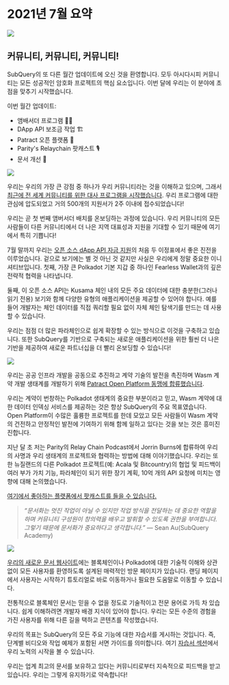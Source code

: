 # 2021년 7월 요약

![](https://miro.medium.com/max/1400/1*2z3_9s-SY7dAvfe6xf9IDA.png)

## 커뮤니티, 커뮤니티, 커뮤니티!


SubQuery의 또 다른 월간 업데이트에 오신 것을 환영합니다. 모두 아시다시피 커뮤니티는 모든 성공적인 암호화 프로젝트의 핵심 요소입니다. 이번 달에 우리는 이 분야에 초점을 맞추기 시작했습니다.

이번 월간 업데이트:

-   앰배서더 프로그램 👩💼
-   DApp API 보조금 작업 🏗
-   Patract 오픈 플랫폼 🌃
-   Parity's Relaychain 팟캐스트 🎙
-   문서 개선 📑


![](https://miro.medium.com/max/1400/0*pe3Z3x1lGb_RLa5x)

우리는 우리의 가장 큰 강점 중 하나가 우리 커뮤니티라는 것을 이해하고 있으며, 그래서 [최근에 전 세계 커뮤니티를 위한 대사 프로그램을 시작했습니다](https://subquery.medium.com/introducing-the-subquery-ambassador-program-aa82613ab804). 우리 프로그램에 대한 관심에 압도되었고 거의 500개의 지원서가 2주 이내에 접수되었습니다!

우리는 곧 첫 번째 앰버서더 배치를 온보딩하는 과정에 있습니다. 우리 커뮤니티의 모든 사람들이 다른 커뮤니티에서 더 나은 지역 대표성과 지원을 기대할 수 있기 때문에 여기에서 특히 기쁩니다!

7월 말까지 우리는 [오픈 소스 dApp API 자금 지원](https://kusama.polkassembly.io/treasury/95)의 처음 두 이정표에서 좋은 진전을 이루었습니다. 겉으로 보기에는 별 것 아닌 것 같지만 사실은 우리에게 정말 중요한 이니셔티브입니다. 첫째, 가장 큰 Polkadot 기본 지갑 중 하나인 Fearless Wallet과의 깊은 전략적 협력을 나타냅니다.

둘째, 이 오픈 소스 API는 Kusama 체인 내의 모든 주요 데이터에 대한 충분한(그러나 읽기 전용) 보기와 함께 다양한 유형의 애플리케이션을 제공할 수 있어야 합니다. 예를 들어 개발자는 체인 데이터를 직접 쿼리할 필요 없이 자체 체인 탐색기를 만드는 데 사용할 수 있습니다.

우리는 점점 더 많은 파라체인으로 쉽게 확장할 수 있는 방식으로 이것을 구축하고 있습니다. 또한 SubQuery를 기반으로 구축되는 새로운 애플리케이션을 위한 훨씬 더 나은 기반을 제공하여 새로운 파트너십을 더 빨리 온보딩할 수 있습니다!

![](https://miro.medium.com/max/1400/0*AhM68fyjjSp_2edZ)

우리는 공공 인프라 개발을 공동으로 추진하고 계약 기술의 발전을 촉진하며 Wasm 계약 개발 생태계를 개발하기 위해 [Patract Open Platform 동맹에 합류했습니다](https://subquery.medium.com/subquery-is-joining-the-patract-open-platform-91682c748a57).

우리는 계약이 번창하는 Polkadot 생태계의 중요한 부분이라고 믿고, Wasm 계약에 대한 데이터 인덱싱 서비스를 제공하는 것은 항상 SubQuery의 주요 목표였습니다. Open Platform이 수많은 훌륭한 프로젝트를 한데 모았고 모든 사람들이 Wasm 계약의 건전하고 안정적인 발전에 기여하기 위해 함께 일하고 있다는 것을 보는 것은 흥미진진합니다.

지난 달 초 저는 Parity의 Relay Chain Podcast에서 Jorrin Burns에 합류하여 우리의 사명과 우리 생태계의 프로젝트와 협력하는 방법에 대해 이야기했습니다. 우리는 또한 뉴질랜드의 다른 Polkadot 프로젝트(예: Acala 및 Bitcountry)의 협업 및 피드백이 여러 부가 가치 기능, 파라체인이 되기 위한 장기 계획, 10억 개의 API 요청에 미치는 영향에 대해 논의했습니다.

[여기에서 좋아하는 플랫폼에서 팟캐스트를 들을 수 있습니다.](https://relaychain.fm/35-querying-the-worlds-data-with-subquery)

> _“문서화는 멋진 작업이 아닐 수 있지만 작업 방식을 전달하는 데 중요한 역할을 하며 커뮤니티 구성원이 창의력을 배우고 발휘할 수 있도록 권한을 부여합니다. 그렇기 때문에 문서화가 중요하다고 생각합니다.”_ — Sean Au(SubQuery Academy)

![](https://miro.medium.com/max/1200/0*tvcfXFxHc6shdmAy.gif)

[우리의 새로운 문서 웹사이트](https://doc.subquery.network/)에는 블록체인이나 Polkadot에 대한 기술적 이해와 상관없이 모든 사용자를 환영하도록 설계된 매력적인 방문 페이지가 있습니다. 랜딩 페이지에서 사용자는 시작하기 튜토리얼로 바로 이동하거나 필요한 도움말로 이동할 수 있습니다.

전통적으로 블록체인 문서는 믿을 수 없을 정도로 기술적이고 전문 용어로 가득 차 있습니다. 쉽게 이해하려면 개발자 배경 지식이 있어야 합니다. 우리는 모든 수준의 경험을 가진 사용자를 위해 다른 길을 택하고 콘텐츠를 작성했습니다.

우리의 목표는 SubQuery의 모든 주요 기능에 대한 자습서를 게시하는 것입니다. 즉, 단계별 비디오와 작업 예제가 포함된 서면 가이드를 의미합니다. 여기 [자습서 섹션](https://doc.subquery.network/tutorials_examples/howto.html)에서 우리 노력의 시작을 볼 수 있습니다.

우리는 업계 최고의 문서를 보유하고 있다는 커뮤니티로부터 지속적으로 피드백을 받고 있습니다. 우리는 그렇게 유지하기로 약속합니다!